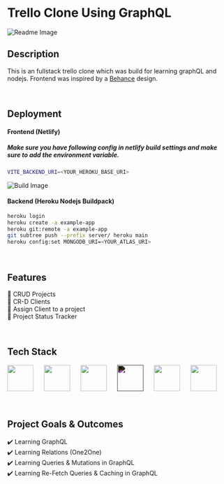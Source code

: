 # Trello Clone Using GraphQL

![Readme Image](https://github.com/emiz98/GraphQL-Trello/blob/master/cover.png?raw=true)
<br/>

## Description

This is an fullstack trello clone which was build for learning graphQL and nodejs.
Frontend was inspired by a [Behance](https://www.behance.net/gallery/102040937/Project-management-Teamwork?tracking_source=search_projects%7Cjira%20ui) design.

<br/>

## Deployment

#### Frontend (Netlify)

##### Make sure you have following config in netlify build settings and make sure to add the environment variable.

```bash
VITE_BACKEND_URI=<YOUR_HEROKU_BASE_URI>
```

![Build Image](https://github.com/emiz98/GraphQL-Trello/blob/master/buildsettings.png?raw=true)

#### Backend (Heroku Nodejs Buildpack)

```bash
heroku login
heroku create -a example-app
heroku git:remote -a example-app
git subtree push --prefix server/ heroku main
heroku config:set MONGODB_URI=<YOUR_ATLAS_URI>
```

<br/>

## Features

🚀 CRUD Projects<br/>
🚀 CR-D Clients<br/>
🚀 Assign Client to a project<br/>
🚀 Project Status Tracker

<br/>

## Tech Stack

<p float="left">
    <img src="https://cdn.sanity.io/images/1z5g6za5/production/ea0d729f383fe9f113c7d2da95af5a39eecfa226-64x64.png?w=2000&fit=max&auto=format" width="60"  style="padding-right:20px"/>
    <img src="https://cdn.sanity.io/images/1z5g6za5/production/a882e2949438a37da709d38068e03d9bc33f2fc9-64x64.png?w=2000&fit=max&auto=format" width="60"  style="padding-right:20px"/>
    <img src="https://cdn.sanity.io/images/1z5g6za5/production/86767b7d764574fac74b912e72322497b278cef6-24x24.svg?w=2000&fit=max&auto=format" width="60"  style="padding-right:20px"/>
    <img src="https://www.npmjs.com/npm-avatar/eyJhbGciOiJIUzI1NiIsInR5cCI6IkpXVCJ9.eyJhdmF0YXJVUkwiOiJodHRwczovL3MuZ3JhdmF0YXIuY29tL2F2YXRhci8wOWE1NmNkNDlhNmM2YjM3OWIyN2NkMjg5YjY2ZjcwZT9zaXplPTQ5NiZkZWZhdWx0PXJldHJvIn0.27pPabBKU3mugpyRKVj0AArg3Ys0vO0jHx5TfbAc214" width="60"  style="padding-right:20px; filter:invert(1)"/>
    <img src="https://cdn.sanity.io/images/1z5g6za5/production/7c6a0de4ccf01cbcd492b311e19992c2c5234887-256x256.png?w=2000&fit=max&auto=format" width="60"  style="padding-right:20px"/>
    <img src="https://cdn.sanity.io/images/1z5g6za5/production/97986d3dd7e897b83e06a41aaf9ee7a8de146685-768x768.png?w=2000&fit=max&auto=format" width="60"  style="padding-right:20px"/>
</p>

<br/>

## Project Goals & Outcomes

✔️ Learning GraphQL <br/>
✔️ Learning Relations (One2One) <br/>
✔️ Learning Queries & Mutations in GraphQL <br/>
✔️ Learning Re-Fetch Queries & Caching in GraphQL <br/>
